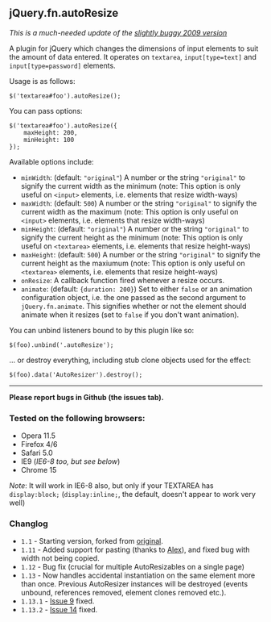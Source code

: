## jQuery.fn.autoResize

*This is a much-needed update of the [slightly buggy 2009 version](http://james.padolsey.com/javascript/jquery-plugin-autoresize/)*

A plugin for jQuery which changes the dimensions of input elements to suit the amount of data entered. It operates on `textarea`, `input[type=text]` and `input[type=password]` elements.

Usage is as follows:

	$('textarea#foo').autoResize();

You can pass options:

	$('textarea#foo').autoResize({
		maxHeight: 200,
		minHeight: 100
	});

Available options include:

 * `minWidth`: (default: `"original"`) A number or the string `"original"` to signify the current width as the minimum (note: This option is only useful on `<input>` elements, i.e. elements that resize width-ways)
 * `maxWidth`: (default: `500`) A number or the string `"original"` to signify the current width as the maximum (note: This option is only useful on `<input>` elements, i.e. elements that resize width-ways)
 * `minHeight`: (default: `"original"`) A number or the string `"original"` to signify the current height as the minimum (note: This option is only useful on `<textarea>` elements, i.e. elements that resize height-ways)
 * `maxHeight`: (default: `500`) A number or the string `"original"` to signify the current height as the maxiumum (note: This option is only useful on `<textarea>` elements, i.e. elements that resize height-ways)
 * `onResize`: A callback function fired whenever a resize occurs.
 * `animate`: (default: `{duration: 200}`) Set to either `false` or an animation configuration object, i.e. the one passed as the second argument to `jQuery.fn.animate`. This signifies whether or not the element should animate when it resizes (set to `false` if you don't want animation).

 You can unbind listeners bound to by this plugin like so:

 	$(foo).unbind('.autoResize');

... or destroy everything, including stub clone objects used for the effect:

	$(foo).data('AutoResizer').destroy();

---

**Please report bugs in Github (the issues tab).**

### Tested on the following browsers:

 * Opera 11.5
 * Firefox 4/6
 * Safari 5.0
 * IE9 (*IE6-8 too, but see below*)
 * Chrome 15

*Note*: It will work in IE6-8 also, but only if your TEXTAREA has `display:block;` (`display:inline;`, the default, doesn't appear to work very well)

### Changlog

 * `1.1` - Starting version, forked from [original](http://james.padolsey.com/demos/plugins/jQuery/autoresize.jquery.js).
 * `1.11` - Added support for pasting (thanks to [Alex](https://github.com/jamespadolsey/jQuery.fn.autoResize/pull/2)), and fixed bug with width not being copied.
 * `1.12` - Bug fix (crucial for multiple AutoResizables on a single page)
 * `1.13` - Now handles accidental instantiation on the same element more than once. Previous AutoResizer instances will be destroyed (events unbound, references removed, element clones removed etc.).
 * `1.13.1` - [Issue 9](https://github.com/jamespadolsey/jQuery.fn.autoResize/issues/9) fixed.
 * `1.13.2` - [Issue 14](https://github.com/jamespadolsey/jQuery.fn.autoResize/issues/14) fixed.